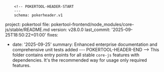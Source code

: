        <!-- POKERTOOL-HEADER-START
        ---
        schema: pokerheader.v1
project: pokertool
file: pokertool-frontend/node_modules/core-js/stable/README.md
version: v28.0.0
last_commit: '2025-09-25T18:50:22+01:00'
fixes:
- date: '2025-09-25'
  summary: Enhanced enterprise documentation and comprehensive unit tests added
        ---
        POKERTOOL-HEADER-END -->
This folder contains entry points for all stable `core-js` features with dependencies. It's the recommended way for usage only required features.
